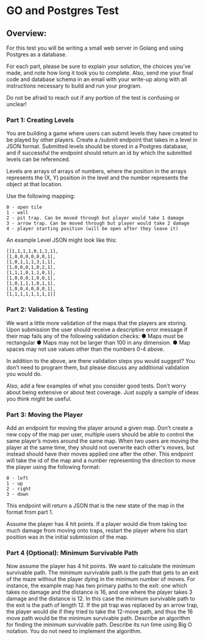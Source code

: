 # GO and Postgres Test

## Overview:
For this test you will be writing a small web server in Golang and using Postgres as a database.

For each part, please be sure to explain your solution, the choices you’ve made, and note how long it took you to complete. Also, send me your final code and database schema in an email with your write-up along with all instructions necessary to build and run your program.

Do not be afraid to reach out if any portion of the test is confusing or unclear!

### Part 1: Creating Levels
You are building a game where users can submit levels they have created to be played by other players. Create a /submit endpoint that takes in a level in JSON format. Submitted levels should be stored in a Postgres database, and if successful the endpoint should return an id by which the submitted levels can be referenced.

Levels are arrays of arrays of numbers, where the position in the arrays represents the (X, Y) position in the level and the number represents the object at that location. 

Use the following mapping:
```
0 - open tile
1 - wall
2 - pit trap. Can be moved through but player would take 1 damage
3 - arrow trap. Can be moved through but player would take 2 damage
4 - player starting position (will be open after they leave it)
```

An example Level JSON might look like this:
```
[[1,1,1,1,0,1,1,1],
[1,0,0,0,0,0,0,1],
[1,0,1,1,1,3,1,1],
[1,0,0,0,1,0,2,1],
[1,1,1,0,1,1,0,1],
[1,0,0,0,1,0,0,1],
[1,0,1,1,1,0,1,1],
[1,0,0,4,0,0,0,1],
[1,1,1,1,1,1,1,1]]
```

### Part 2: Validation & Testing
We want a little more validation of the maps that the players are storing. Upon submission the user should receive a descriptive error message if their map fails any of the following validation checks:
● Maps must be rectangular
● Maps may not be larger than 100 in any dimension.
● Map spaces may not use values other than the numbers 0-4 above.

In addition to the above, are there validation steps you would suggest? You don’t need to program them, but please discuss any additional validation you would do.

Also, add a few examples of what you consider good tests. Don’t worry about being extensive or about test coverage. Just supply a sample of ideas you think might be useful.

### Part 3: Moving the Player
Add an endpoint for moving the player around a given map. Don’t create a new copy of the map per user, multiple users should be able to control the same player’s moves around the same map. When two users are moving the player at the same time, they should not overwrite each other's moves, but instead should have their moves applied one after the other.
This endpoint will take the id of the map and a number representing the direction to move the player using the following format:
```
0 - left
1 - up
2 - right
3 - down
```
This endpoint will return a JSON that is the new state of the map in the format from part 1. 

Assume the player has 4 hit points. If a player would die from taking too much damage from moving onto traps, restart the player where his start position was in the initial submission of the map.

### Part 4 (Optional): Minimum Survivable Path
Now assume the player has 4 hit points. We want to calculate the minimum survivable path. The minimum survivable path is the path that gets to an exit of the maze without the player dying in the minimum number of moves. For instance, the example map has two primary paths to the exit: one which takes no damage and the distance is 16, and one where the player takes 3 damage and the distance is 12. In this case the minimum survivable path to the exit is the path of length 12. If the pit trap was replaced by an arrow trap, the player would die if they tried to take the 12-move path, and thus the 16 move path would be the minimum survivable path. Describe an algorithm for finding the minimum survivable path. Describe its run time using Big O notation. You do not need to implement the algorithm.